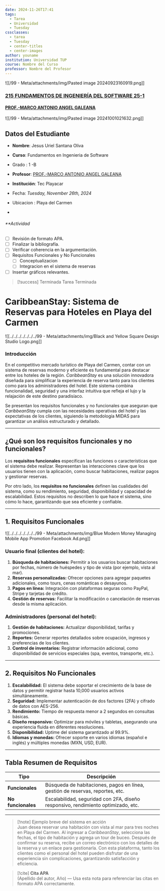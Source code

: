 ```yaml
---
date: 2024-11-26T17:41
tags:
  - Tarea
  - Universidad
  - Tuesday
cssclasses:
  - tarea
  - Tuesday
  - center-titles
  - center-images
author: youname
institution: Universidad TUP
course: Nombre del Curso
professor: Nombre del Profesor
---
```


![[/99 - Meta/attachments/img/Pasted image 20240923160919.png]]

### [215 FUNDAMENTOS DE INGENIERÍA DEL SOFTWARE 25-1](https://moodle.tecplayacar.edu.mx/course/view.php?id=6032 "215 FUNDAMENTOS DE INGENIERÍA DEL SOFTWARE 25-1")
#### [PROF.-MARCO ANTONIO ANGEL GALEANA](https://moodle.tecplayacar.edu.mx/user/view.php?id=8662&course=6032)


![[/99 - Meta/attachments/img/Pasted image 20241001021632.png]]





## **Datos del Estudiante**

- **Nombre**: Jesus Uriel Santana Oliva
- **Curso**: Fundamentos en Ingenieria de Software
- Grado : 1 -B
- **Profesor**: [PROF.-MARCO ANTONIO ANGEL GALEANA](https://moodle.tecplayacar.edu.mx/user/view.php?id=8662&course=6032)

- **Institución**: Tec Playacar
- Fecha: _Tuesday, November 26th, 2024_
- Ubicacion : Playa del Carmen
- 
###### **Actividad
- [ ] Revisión de formato APA.
- [ ] Finalizar la bibliografía.
- [ ] Verificar coherencia en la argumentación.
- [ ] Requisitos Funcionales y No Funcionales 
	- [ ] Conceptualizacion
	- [ ] Integracion en el sistema de reservas
- [ ] Insertar gráficos relevantes.

> [!success] Terminada
> Tarea Terminada
> 

# **CaribbeanStay: Sistema de Reservas para Hoteles en Playa del Carmen**



![[../../../../../../../99 - Meta/attachments/img/Black and Yellow Square Design Studio Logo.png]]
### **Introducción**

En el competitivo mercado turístico de Playa del Carmen, contar con un sistema de reservas moderno y eficiente es fundamental para destacar entre los hoteles de la región. _CaribbeanStay_ es una solución innovadora diseñada para simplificar la experiencia de reserva tanto para los clientes como para los administradores del hotel. Este sistema combina funcionalidad, seguridad y una interfaz intuitiva que refleja el lujo y la relajación de este destino paradisíaco.

Se presentan los requisitos funcionales y no funcionales que aseguran que _CaribbeanStay_ cumpla con las necesidades operativas del hotel y las expectativas de los clientes, siguiendo la metodología MIDAS para garantizar un análisis estructurado y detallado.

---

## **¿Qué son los requisitos funcionales y no funcionales?**

Los **requisitos funcionales** especifican las funciones o características que el sistema debe realizar. Representan las interacciones clave que los usuarios tienen con la aplicación, como buscar habitaciones, realizar pagos y gestionar reservas.

Por otro lado, los **requisitos no funcionales** definen las cualidades del sistema, como su rendimiento, seguridad, disponibilidad y capacidad de escalabilidad. Estos requisitos no describen lo que hace el sistema, sino cómo lo hace, garantizando que sea eficiente y confiable.

---

## **1. Requisitos Funcionales**

![[../../../../../../../99 - Meta/attachments/img/Blue Modern Money Managing Mobile App Promotion Facebook Ad.png]]
### **Usuario final (clientes del hotel):**

1. **Búsqueda de habitaciones:** Permitir a los usuarios buscar habitaciones por fechas, número de huéspedes y tipo de vista (por ejemplo, vista al mar).
2. **Reservas personalizadas:** Ofrecer opciones para agregar paquetes adicionales, como tours, cenas románticas o desayunos.
3. **Pagos en línea:** Integración con plataformas seguras como PayPal, Stripe y tarjetas de crédito.
4. **Gestión de reservas:** Facilitar la modificación o cancelación de reservas desde la misma aplicación.

### **Administradores (personal del hotel):**

1. **Gestión de habitaciones:** Actualizar disponibilidad, tarifas y promociones.
2. **Reportes:** Generar reportes detallados sobre ocupación, ingresos y preferencias de los clientes.
3. **Control de inventarios:** Registrar información adicional, como disponibilidad de servicios especiales (spa, eventos, transporte, etc.).

---

## **2. Requisitos No Funcionales**

1. **Escalabilidad:** El sistema debe soportar el crecimiento de la base de datos y permitir registrar hasta 10,000 usuarios activos simultáneamente.   
2. **Seguridad:** Implementar autenticación de dos factores (2FA) y cifrado de datos con AES-256.
3. **Rendimiento:** Tiempo de respuesta menor a 2 segundos en consultas básicas.
4. **Diseño responsivo:** Optimizar para móviles y tabletas, asegurando una experiencia fluida en diferentes resoluciones.
5. **Disponibilidad:** Uptime del sistema garantizado al 99.9%.
6. **Idiomas y monedas:** Ofrecer soporte en varios idiomas (español e inglés) y múltiples monedas (MXN, USD, EUR).

---

## **Tabla Resumen de Requisitos**

|**Tipo**|**Descripción**|
|---|---|
|**Funcionales**|Búsqueda de habitaciones, pagos en línea, gestión de reservas, reportes, etc.|
|**No funcionales**|Escalabilidad, seguridad con 2FA, diseño responsivo, rendimiento optimizado, etc.|

---


> [!note] Ejemplo breve del sistema en acción  
> Juan desea reservar una habitación con vista al mar para tres noches en Playa del Carmen. Al ingresar a _CaribbeanStay_, selecciona las fechas, el tipo de habitación y agrega un tour de buceo. Después de confirmar su reserva, recibe un correo electrónico con los detalles de la reserva y un enlace para gestionarla.
> Con esta plataforma, tanto los clientes como el personal del hotel pueden disfrutar de una experiencia sin complicaciones, garantizando satisfacción y eficiencia.
> 


> [!cite] **Cita APA**  
> (Apellido del autor, Año) — Usa esta nota para referenciar las citas en formato APA correctamente.

